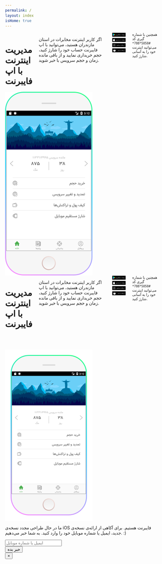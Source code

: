 ```yaml
---
permalink: /
layout: index
isHome: true
---
```

<div class="row main-content">
    <div class="show-for-medium">
        <div class="medium-6 medium-offset-1 columns">
            <h1 class="lead-title">مدیریت اینترنت با اپ فایبرنت</h1>
            <p class="lead">اگر کاربر اینترنت مخابرات در استان مازندران هستید، می‌توانید با اپ فایبرنت حساب خود را شارژ کنید، حجم خریداری نمایید و از باقی مانده زمان و حجم سرویس با خبر شوید.</p>
            <div class="row">
                <div class="small-12 medium-8 columns">
                    <div class="row small-up-2 medium-up-2 large-up-2">
                        <div class="column column-block">
                            <a href="#"><img src="/assets/img/google-play.png" alt="fibernet-app" /></a>
                        </div>
                        <div class="column column-block">
                            <a data-open="reminder" ><img src="/assets/img/app-store.png" alt="fibernet-app" /></a>
                        </div>
                        <div class="column column-block">
                            <a href="#"><img src="/assets/img/direct-link.png" alt="fibernet-app" /></a>
                        </div>
                        <div class="column column-block">
                            <a href="#"><img src="/assets/img/bazaar.png" alt="fibernet-app" /></a>
                        </div>
                    </div>
                </div>
            </div>
            <small>همچنین با شماره گیری کد <code>#5050*788*</code> می‌توانید اینترنت خود را به آسانی شارژ کنید.</small>
        </div>
        <div class="medium-3 medium-offset-1 end columns text-center">
            <img src="assets/img/mobile.png" alt="fibernet-app" />
        </div>
    </div>
    <div class="show-for-small-only">
        <div class="small-10 small-offset-1 columns text-center">
            <h1 class="lead-title">مدیریت اینترنت با اپ فایبرنت</h1>
            <p class="lead">اگر کاربر اینترنت مخابرات در استان مازندران هستید، می‌توانید با اپ فایبرنت حساب خود را شارژ کنید، حجم خریداری نمایید و از باقی مانده زمان و حجم سرویس با خبر شوید.</p>
            <div class="row">
                <div class="small-12 medium-8 columns">
                    <div class="row small-up-2">
                        <div class="column column-block">
                            <a href="#"><img src="/assets/img/google-play.png" alt="fibernet-app" /></a>
                        </div>
                        <div class="column column-block">
                            <a data-open="reminder" ><img src="/assets/img/app-store.png" alt="fibernet-app" /></a>
                        </div>
                        <div class="column column-block">
                            <a href="#"><img src="/assets/img/direct-link.png" alt="fibernet-app" /></a>
                        </div>
                        <div class="column column-block">
                            <a href="#"><img src="/assets/img/bazaar.png" alt="fibernet-app" /></a>
                        </div>
                    </div>
                </div>
            </div>
            <small>همچنین با شماره گیری کد <code>#5050*788*</code> می‌توانید اینترنت خود را به آسانی شارژ کنید.</small>
        </div>
        <div class="small-10 small-offset-1 end columns text-center">
            <img src="/assets/img/demo.png" alt="fibernet-app" style="margin-top: 3rem" />
        </div>
    </div>
</div>

<div class="reveal" id="reminder" data-animation-in="fade-in" data-animation-out="fade-out" data-reveal>
    <p>ما در حال طراحی مجدد نسخه‌ی iOS فایبرنت هستیم. برای آکاهی از ارائه‌ی نسخه‌ی جدید، ایمیل یا شماره موبایل خود را وارد کنید. به شما خبر می‌دهیم. :)</p>
    <form>
        <div class="row">
            <div class="small-12 columns">
                <label>
                    <input type="text" name="contact" placeholder="ایمیل یا شماره موبایل">
                </label>
            </div>
            <div class="small-12 columns text-center">
                <input type="submit" class="success button" value="خبر بده">
            </div>
        </div>
    </form>
    <button class="close-button" data-close aria-label="Close modal" type="button">
    <span aria-hidden="true">&times;</span>
    </button>
</div>